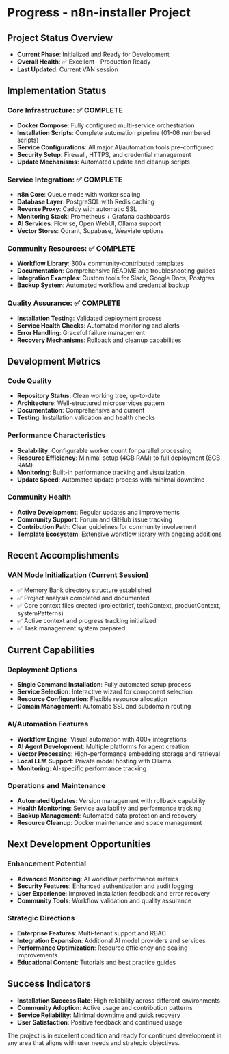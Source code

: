 # Progress - n8n-installer Project

## Project Status Overview
- **Current Phase**: Initialized and Ready for Development
- **Overall Health**: ✅ Excellent - Production Ready
- **Last Updated**: Current VAN session

## Implementation Status

### Core Infrastructure: ✅ COMPLETE
- **Docker Compose**: Fully configured multi-service orchestration
- **Installation Scripts**: Complete automation pipeline (01-06 numbered scripts)
- **Service Configurations**: All major AI/automation tools pre-configured
- **Security Setup**: Firewall, HTTPS, and credential management
- **Update Mechanisms**: Automated update and cleanup scripts

### Service Integration: ✅ COMPLETE
- **n8n Core**: Queue mode with worker scaling
- **Database Layer**: PostgreSQL with Redis caching
- **Reverse Proxy**: Caddy with automatic SSL
- **Monitoring Stack**: Prometheus + Grafana dashboards
- **AI Services**: Flowise, Open WebUI, Ollama support
- **Vector Stores**: Qdrant, Supabase, Weaviate options

### Community Resources: ✅ COMPLETE  
- **Workflow Library**: 300+ community-contributed templates
- **Documentation**: Comprehensive README and troubleshooting guides
- **Integration Examples**: Custom tools for Slack, Google Docs, Postgres
- **Backup System**: Automated workflow and credential backup

### Quality Assurance: ✅ COMPLETE
- **Installation Testing**: Validated deployment process
- **Service Health Checks**: Automated monitoring and alerts
- **Error Handling**: Graceful failure management
- **Recovery Mechanisms**: Rollback and cleanup capabilities

## Development Metrics

### Code Quality
- **Repository Status**: Clean working tree, up-to-date
- **Architecture**: Well-structured microservices pattern
- **Documentation**: Comprehensive and current
- **Testing**: Installation validation and health checks

### Performance Characteristics
- **Scalability**: Configurable worker count for parallel processing
- **Resource Efficiency**: Minimal setup (4GB RAM) to full deployment (8GB RAM)
- **Monitoring**: Built-in performance tracking and visualization
- **Update Speed**: Automated update process with minimal downtime

### Community Health
- **Active Development**: Regular updates and improvements
- **Community Support**: Forum and GitHub issue tracking
- **Contribution Path**: Clear guidelines for community involvement
- **Template Ecosystem**: Extensive workflow library with ongoing additions

## Recent Accomplishments

### VAN Mode Initialization (Current Session)
- ✅ Memory Bank directory structure established
- ✅ Project analysis completed and documented
- ✅ Core context files created (projectbrief, techContext, productContext, systemPatterns)
- ✅ Active context and progress tracking initialized
- ✅ Task management system prepared

## Current Capabilities

### Deployment Options
- **Single Command Installation**: Fully automated setup process
- **Service Selection**: Interactive wizard for component selection
- **Resource Configuration**: Flexible resource allocation
- **Domain Management**: Automatic SSL and subdomain routing

### AI/Automation Features
- **Workflow Engine**: Visual automation with 400+ integrations
- **AI Agent Development**: Multiple platforms for agent creation
- **Vector Processing**: High-performance embedding storage and retrieval
- **Local LLM Support**: Private model hosting with Ollama
- **Monitoring**: AI-specific performance tracking

### Operations and Maintenance
- **Automated Updates**: Version management with rollback capability
- **Health Monitoring**: Service availability and performance tracking
- **Backup Management**: Automated data protection and recovery
- **Resource Cleanup**: Docker maintenance and space management

## Next Development Opportunities

### Enhancement Potential
- **Advanced Monitoring**: AI workflow performance metrics
- **Security Features**: Enhanced authentication and audit logging
- **User Experience**: Improved installation feedback and error recovery
- **Community Tools**: Workflow validation and quality assurance

### Strategic Directions
- **Enterprise Features**: Multi-tenant support and RBAC
- **Integration Expansion**: Additional AI model providers and services
- **Performance Optimization**: Resource efficiency and scaling improvements
- **Educational Content**: Tutorials and best practice guides

## Success Indicators
- **Installation Success Rate**: High reliability across different environments
- **Community Adoption**: Active usage and contribution patterns
- **Service Reliability**: Minimal downtime and quick recovery
- **User Satisfaction**: Positive feedback and continued usage

The project is in excellent condition and ready for continued development in any area that aligns with user needs and strategic objectives.

